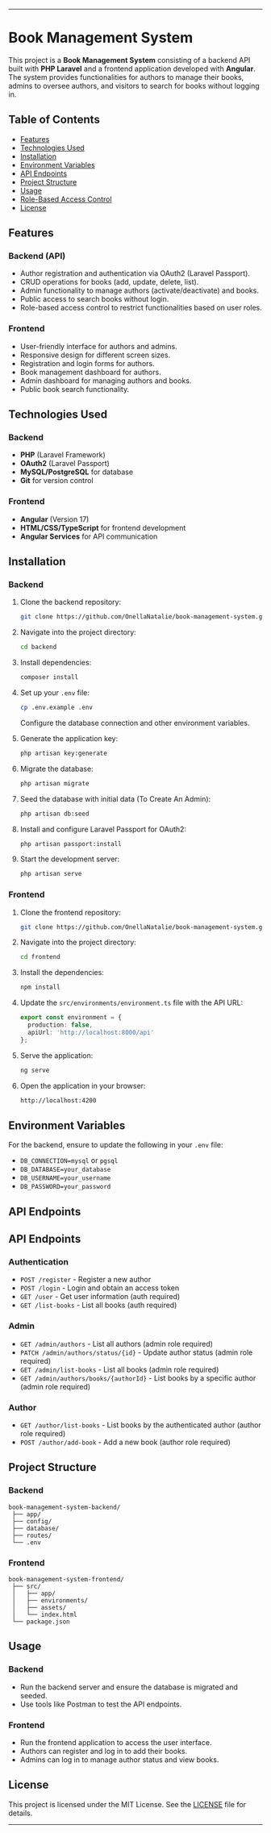
---

# Book Management System

This project is a **Book Management System** consisting of a backend API built with **PHP Laravel** and a frontend application developed with **Angular**. The system provides functionalities for authors to manage their books, admins to oversee authors, and visitors to search for books without logging in.

## Table of Contents

- [Features](#features)
- [Technologies Used](#technologies-used)
- [Installation](#installation)
- [Environment Variables](#environment-variables)
- [API Endpoints](#api-endpoints)
- [Project Structure](#project-structure)
- [Usage](#usage)
- [Role-Based Access Control](#role-based-access-control)
- [License](#license)

## Features

### Backend (API)

- Author registration and authentication via OAuth2 (Laravel Passport).
- CRUD operations for books (add, update, delete, list).
- Admin functionality to manage authors (activate/deactivate) and books.
- Public access to search books without login.
- Role-based access control to restrict functionalities based on user roles.

### Frontend

- User-friendly interface for authors and admins.
- Responsive design for different screen sizes.
- Registration and login forms for authors.
- Book management dashboard for authors.
- Admin dashboard for managing authors and books.
- Public book search functionality.

## Technologies Used

### Backend

- **PHP** (Laravel Framework)
- **OAuth2** (Laravel Passport)
- **MySQL/PostgreSQL** for database
- **Git** for version control

### Frontend

- **Angular** (Version 17)
- **HTML/CSS/TypeScript** for frontend development
- **Angular Services** for API communication

## Installation

### Backend

1. Clone the backend repository:

   ```bash
   git clone https://github.com/OnellaNatalie/book-management-system.git
   ```

2. Navigate into the project directory:

   ```bash
   cd backend
   ```

3. Install dependencies:

   ```bash
   composer install
   ```

4. Set up your `.env` file:

   ```bash
   cp .env.example .env
   ```

   Configure the database connection and other environment variables.

5. Generate the application key:

   ```bash
   php artisan key:generate
   ```

6. Migrate the database:

   ```bash
   php artisan migrate
   ```

7. Seed the database with initial data (To Create An Admin):

   ```bash
   php artisan db:seed
   ```

8. Install and configure Laravel Passport for OAuth2:

   ```bash
   php artisan passport:install
   ```

9. Start the development server:

   ```bash
   php artisan serve
   ```

### Frontend

1. Clone the frontend repository:

   ```bash
   git clone https://github.com/OnellaNatalie/book-management-system.git
   ```

2. Navigate into the project directory:

   ```bash
   cd frontend
   ```

3. Install the dependencies:

   ```bash
   npm install
   ```

4. Update the `src/environments/environment.ts` file with the API URL:

   ```typescript
   export const environment = {
     production: false,
     apiUrl: 'http://localhost:8000/api'
   };
   ```

5. Serve the application:

   ```bash
   ng serve
   ```

6. Open the application in your browser:

   ```bash
   http://localhost:4200
   ```

## Environment Variables

For the backend, ensure to update the following in your `.env` file:

- `DB_CONNECTION=mysql` or `pgsql`
- `DB_DATABASE=your_database`
- `DB_USERNAME=your_username`
- `DB_PASSWORD=your_password`

## API Endpoints

## API Endpoints

### Authentication

- `POST /register` - Register a new author
- `POST /login` - Login and obtain an access token
- `GET /user` - Get user information (auth required)
- `GET /list-books` - List all books (auth required)

### Admin

- `GET /admin/authors` - List all authors (admin role required)
- `PATCH /admin/authors/status/{id}` - Update author status (admin role required)
- `GET /admin/list-books` - List all books (admin role required)
- `GET /admin/authors/books/{authorId}` - List books by a specific author (admin role required)

### Author

- `GET /author/list-books` - List books by the authenticated author (author role required)
- `POST /author/add-book` - Add a new book (author role required)

## Project Structure

### Backend

```
book-management-system-backend/
 ├── app/
 ├── config/
 ├── database/
 ├── routes/
 └── .env
```

### Frontend

```
book-management-system-frontend/
 ├── src/
 │   ├── app/
 │   ├── environments/
 │   ├── assets/
 │   └── index.html
 └── package.json
```

## Usage

### Backend

- Run the backend server and ensure the database is migrated and seeded.
- Use tools like Postman to test the API endpoints.

### Frontend

- Run the frontend application to access the user interface.
- Authors can register and log in to add their books.
- Admins can log in to manage author status and view books.


## License

This project is licensed under the MIT License. See the [LICENSE](LICENSE) file for details.

---
